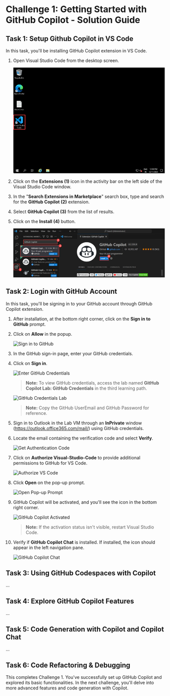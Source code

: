 # Challenge 1: Getting Started with GitHub Copilot - Solution Guide

## Task 1: Setup Github Copilot in VS Code

In this task, you'll be installing GitHub Copilot extension in VS Code.

1. Open Visual Studio Code from the desktop screen.
   
   ![Picture1](/media/task1.1.png)

1. Click on the **Extensions (1)** icon in the activity bar on the left side of the Visual Studio Code window.
   
1. In the "**Search Extensions in Marketplace**" search box, type and search for the **GitHub Copilot (2)** extension.
   
1. Select **GitHub Copilot (3)** from the list of results.

1. Click on the **Install (4)** button.

   ![Picture1](/media/task1.2.png)

## Task 2: Login with GitHub Account

In this task, you'll be signing in to your GitHub account through GitHub Copilot extension.

1. After installation, at the bottom right corner, click on the **Sign in to GitHub** prompt.

1. Click on **Allow** in the popup.

   ![Sign in to GitHub](../media/signingin.png)

1. In the GitHub sign-in page, enter your GitHub credentials.
   
1. Click on **Sign in**.

   ![Enter GitHub Credentials](../media/gisignin.png)

   > **Note:** To view GitHub credentials, access the lab named **GitHub Copilot Lab: GitHub Credentials** in the third learning path.

   ![GitHub Credentials Lab](../media/git-odl-cred-1.png)

   > **Note:** Copy the GitHub UserEmail and GitHub Password for reference.

1. Sign in to Outlook in the Lab VM through an **InPrivate** window (https://outlook.office365.com/mail/) using GitHub credentials.

1. Locate the email containing the verification code and select **Verify**.

   ![Get Authentication Code](../media/verify1.png)

1. Click on **Authorize Visual-Studio-Code** to provide additional permissions to GitHub for VS Code.

   ![Authorize VS Code](../media/1-2.png)

1. Click **Open** on the pop-up prompt.

   ![Open Pop-up Prompt](../media/1-10.png)

1. GitHub Copilot will be activated, and you'll see the icon in the bottom right corner.

   ![GitHub Copilot Activated](../media/icon.png)

   > **Note:** If the activation status isn't visible, restart Visual Studio Code.

1. Verify if **GitHub Copilot Chat** is installed. If installed, the icon should appear in the left navigation pane.

   ![GitHub Copilot Chat](../media/chatnew.png)


## Task 3: Using GitHub Codespaces with Copilot

...

## Task 4: Explore GitHub Copilot Features

...

## Task 5: Code Generation with Copilot and Copilot Chat

...

## Task 6: Code Refactoring & Debugging

This completes Challenge 1. You've successfully set up GitHub Copilot and explored its basic functionalities. In the next challenge, you'll delve into more advanced features and code generation with Copilot.

